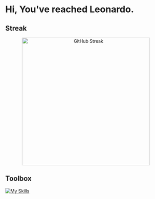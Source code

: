 # Hi, You've reached Leonardo.

## Streak
<!-- [![GitHub Streak](https://streak-stats.demolab.com/?user=LeonardoRubuz)](https://git.io/streak-stats) -->
<div align="center">
  <a href="https://github.com/DenverCoder1/github-readme-streak-stats">
    <img width="400" src="https://github-readme-streak-stats-eight.vercel.app/?user=LeonardoRubuz&theme=dark" alt="GitHub Streak" />
  </a>
</div>

## Toolbox
[![My Skills](https://skillicons.dev/icons?i=html,css,tailwind,js,ts,nodejs,react,nextjs,express,py,django,php,symfony,figma,mint,bash,wordpress,postgres,mysql&perline=9)](https://skillicons.dev)


